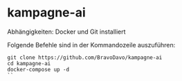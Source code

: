 # kampagne-ai
Abhängigkeiten: Docker und Git installiert

Folgende Befehle sind in der Kommandozeile auszuführen:
```
git clone https://github.com/BravoDavo/kampagne-ai
cd kampagne-ai
docker-compose up -d
``
